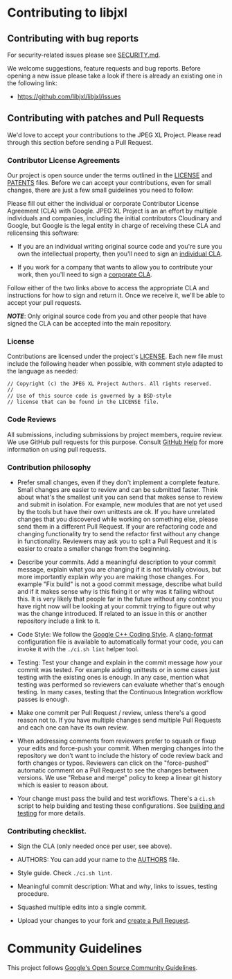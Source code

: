# Contributing to libjxl

## Contributing with bug reports

For security-related issues please see [SECURITY.md](SECURITY.md).

We welcome suggestions, feature requests and bug reports. Before opening a new
issue please take a look if there is already an existing one in the following
link:

 *  https://github.com/libjxl/libjxl/issues

## Contributing with patches and Pull Requests

We'd love to accept your contributions to the JPEG XL Project. Please read
through this section before sending a Pull Request.

### Contributor License Agreements

Our project is open source under the terms outlined in the [LICENSE](LICENSE)
and [PATENTS](PATENTS) files. Before we can accept your contributions, even for
small changes, there are just a few small guidelines you need to follow:

Please fill out either the individual or corporate Contributor License Agreement
(CLA) with Google. JPEG XL Project is an an effort by multiple individuals and
companies, including the initial contributors Cloudinary and Google, but Google
is the legal entity in charge of receiving these CLA and relicensing this
software:

  * If you are an individual writing original source code and you're sure you
  own the intellectual property, then you'll need to sign an [individual
  CLA](https://code.google.com/legal/individual-cla-v1.0.html).

  * If you work for a company that wants to allow you to contribute your work,
  then you'll need to sign a [corporate
  CLA](https://code.google.com/legal/corporate-cla-v1.0.html).

Follow either of the two links above to access the appropriate CLA and
instructions for how to sign and return it. Once we receive it, we'll be able
to accept your pull requests.

***NOTE***: Only original source code from you and other people that have signed
the CLA can be accepted into the main repository.

### License

Contributions are licensed under the project's [LICENSE](LICENSE). Each new
file must include the following header when possible, with comment style adapted
to the language as needed:

```
// Copyright (c) the JPEG XL Project Authors. All rights reserved.
//
// Use of this source code is governed by a BSD-style
// license that can be found in the LICENSE file.
```

### Code Reviews

All submissions, including submissions by project members, require review. We
use GitHub pull requests for this purpose. Consult
[GitHub Help](https://help.github.com/articles/about-pull-requests/) for more
information on using pull requests.

### Contribution philosophy

  * Prefer small changes, even if they don't implement a complete feature. Small
  changes are easier to review and can be submitted faster. Think about what's
  the smallest unit you can send that makes sense to review and submit in
  isolation. For example, new modules that are not yet used by the tools but
  have their own unittests are ok. If you have unrelated changes that
  you discovered while working on something else, please send them in a
  different Pull Request. If your are refactoring code and changing
  functionality try to send the refactor first without any change in
  functionality. Reviewers may ask you to split a Pull Request and it is
  easier to create a smaller change from the beginning.

  * Describe your commits. Add a meaningful description to your commit message,
  explain what you are changing if it is not trivially obvious, but more
  importantly explain *why* you are making those changes. For example "Fix
  build" is not a good commit message, describe what build and if it makes sense
  why is this fixing it or why was it failing without this. It is very likely
  that people far in the future without any context you have right now will be
  looking at your commit trying to figure out why was the change introduced. If
  related to an issue in this or another repository include a link to it.

  * Code Style: We follow the [Google C++ Coding
  Style](https://google.github.io/styleguide/cppguide.html). A
  [clang-format](https://clang.llvm.org/docs/ClangFormat.html) configuration
  file is available to automatically format your code, you can invoke it with
  the `./ci.sh lint` helper tool.

  * Testing: Test your change and explain in the commit message *how* your
  commit was tested. For example adding unittests or in some cases just testing
  with the existing ones is enough. In any case, mention what testing was
  performed so reviewers can evaluate whether that's enough testing. In many
  cases, testing that the Continuous Integration workflow passes is enough.

  * Make one commit per Pull Request / review, unless there's a good reason not
  to. If you have multiple changes send multiple Pull Requests and each one can
  have its own review.

  * When addressing comments from reviewers prefer to squash or fixup your
  edits and force-push your commit. When merging changes into the repository we
  don't want to include the history of code review back and forth changes or
  typos. Reviewers can click on the "force-pushed" automatic comment on a Pull
  Request to see the changes between versions. We use "Rebase and merge" policy
  to keep a linear git history which is easier to reason about.

  * Your change must pass the build and test workflows. There's a `ci.sh` script
  to help building and testing these configurations. See [building and
  testing](doc/building_and_testing.md) for more details.

### Contributing checklist.

  * Sign the CLA (only needed once per user, see above).

  * AUTHORS: You can add your name to the [AUTHORS](AUTHORS) file.

  * Style guide. Check `./ci.sh lint`.

  * Meaningful commit description: What and *why*, links to issues, testing
  procedure.

  * Squashed multiple edits into a single commit.

  * Upload your changes to your fork and [create a Pull
  Request](https://docs.github.com/en/github/collaborating-with-issues-and-pull-requests/proposing-changes-to-your-work-with-pull-requests/creating-a-pull-request).

# Community Guidelines

This project follows [Google's Open Source Community
Guidelines](https://opensource.google.com/conduct/).
